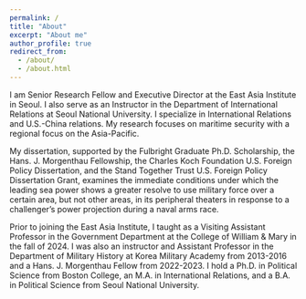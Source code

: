```yaml
---
permalink: /
title: "About"
excerpt: "About me"
author_profile: true
redirect_from: 
  - /about/
  - /about.html
---
```


I am Senior Research Fellow and Executive Director at the East Asia Institute in Seoul. I also serve as an Instructor in the Department of International Relations at Seoul National University. I specialize in International Relations and U.S.-China relations. My research focuses on maritime security with a regional focus on the Asia-Pacific. 
 
My dissertation, supported by the Fulbright Graduate Ph.D. Scholarship, the Hans. J. Morgenthau Fellowship, the Charles Koch Foundation U.S. Foreign Policy Dissertation, and the Stand Together Trust U.S. Foreign Policy Dissertation Grant, examines the immediate conditions under which the leading sea power shows a greater resolve to use military force over a certain area, but not other areas, in its peripheral theaters in response to a challenger’s power projection during a naval arms race. 

Prior to joining the East Asia Institute, I taught as a Visiting Assistant Professor in the Government Department at the College of William & Mary in the fall of 2024. I was also an instructor and Assistant Professor in the Department of Military History at Korea Military Academy from 2013-2016 and a Hans. J. Morgenthau Fellow from 2022-2023. I hold a Ph.D. in Political Science from Boston College, an M.A. in International Relations, and a B.A. in Political Science from Seoul National University.

